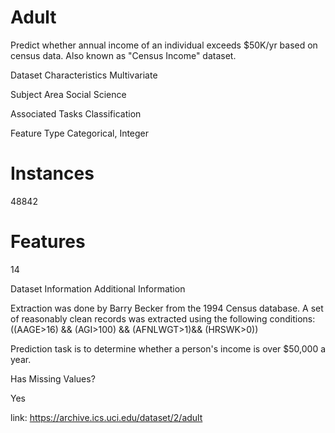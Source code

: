 # Adult

Predict whether annual income of an individual exceeds $50K/yr based on census data. Also known as "Census Income" dataset.

Dataset Characteristics
Multivariate

Subject Area
Social Science

Associated Tasks
Classification

Feature Type
Categorical, Integer

# Instances
48842

# Features
14

Dataset Information
Additional Information

Extraction was done by Barry Becker from the 1994 Census database.  A set of reasonably clean records was extracted using the following conditions: ((AAGE>16) && (AGI>100) && (AFNLWGT>1)&& (HRSWK>0))

Prediction task is to determine whether a person's income is over $50,000 a year.

Has Missing Values?

Yes 

link: https://archive.ics.uci.edu/dataset/2/adult
